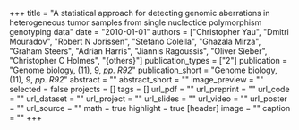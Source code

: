 +++
title = "A statistical approach for detecting genomic aberrations in heterogeneous tumor samples from single nucleotide polymorphism genotyping data"
date = "2010-01-01"
authors = ["Christopher Yau", "Dmitri Mouradov", "Robert N Jorissen", "Stefano Colella", "Ghazala Mirza", "Graham Steers", "Adrian Harris", "Jiannis Ragoussis", "Oliver Sieber", "Christopher C Holmes", "{others}"]
publication_types = ["2"]
publication = "Genome biology, (11), 9, _pp. R92_"
publication_short = "Genome biology, (11), 9, _pp. R92_"
abstract = ""
abstract_short = ""
image_preview = ""
selected = false
projects = []
tags = []
url_pdf = ""
url_preprint = ""
url_code = ""
url_dataset = ""
url_project = ""
url_slides = ""
url_video = ""
url_poster = ""
url_source = ""
math = true
highlight = true
[header]
image = ""
caption = ""
+++
